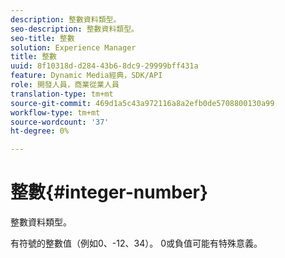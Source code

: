 ```yaml
---
description: 整數資料類型。
seo-description: 整數資料類型。
seo-title: 整數
solution: Experience Manager
title: 整數
uuid: 8f10318d-d284-43b6-8dc9-29999bff431a
feature: Dynamic Media經典，SDK/API
role: 開發人員，商業從業人員
translation-type: tm+mt
source-git-commit: 469d1a5c43a972116a8a2efb0de5708800130a99
workflow-type: tm+mt
source-wordcount: '37'
ht-degree: 0%

---
```



# 整數{#integer-number}

整數資料類型。

有符號的整數值（例如0、-12、34）。 0或負值可能有特殊意義。
